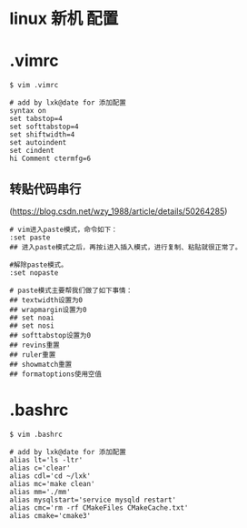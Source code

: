 # linux 新机 配置

# .vimrc  
```shell
$ vim .vimrc

# add by lxk@date for 添加配置
syntax on
set tabstop=4
set softtabstop=4
set shiftwidth=4
set autoindent
set cindent
hi Comment ctermfg=6

```
## 转贴代码串行
(https://blog.csdn.net/wzy_1988/article/details/50264285)  
```shell
# vim进入paste模式，命令如下：
:set paste
## 进入paste模式之后，再按i进入插入模式，进行复制、粘贴就很正常了。  

#解除paste模式。
:set nopaste

# paste模式主要帮我们做了如下事情：  
## textwidth设置为0
## wrapmargin设置为0
## set noai
## set nosi
## softtabstop设置为0
## revins重置
## ruler重置
## showmatch重置
## formatoptions使用空值

```

# .bashrc
```shell
$ vim .bashrc

# add by lxk@date for 添加配置
alias lt='ls -ltr'
alias c='clear'
alias cdl='cd ~/lxk'
alias mc='make clean'
alias mm='./mm'
alias mysqlstart='service mysqld restart'
alias cmc='rm -rf CMakeFiles CMakeCache.txt'
alias cmake='cmake3'

```



